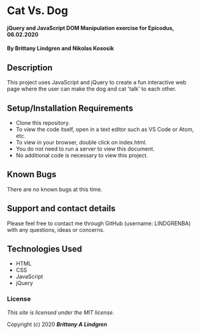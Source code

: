 # Cat Vs. Dog

#### jQuery and JavaScript DOM Manipulation exercise for Epicodus, 06.02.2020

#### By Brittany Lindgren and Nikolas Kososik

## Description

This project uses JavaScript and jQuery to create a fun interactive web page where the user can make the dog and cat 'talk' to each other.

## Setup/Installation Requirements

* Clone this repository.
* To view the code itself, open in a text editor such as VS Code or Atom, etc.
* To view in your browser, double click on index.html.
* You do not need to run a server to view this document.
* No additional code is necessary to view this project.

## Known Bugs

There are no known bugs at this time. 

## Support and contact details

Please feel free to contact me through GitHub (username: LINDGRENBA) with any questions, ideas or concerns.

## Technologies Used

* HTML
* CSS
* JavaScript
* jQuery

### License

*This site is licensed under the MIT license.*

Copyright (c) 2020 **_Brittany A Lindgren_**